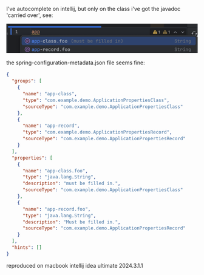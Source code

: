

I've autocomplete on intellij, but only on the class i've got the javadoc 'carried over', see:

![img.png](only-class-javadoc-filled-in.png)


the spring-configuration-metadata.json file seems fine:

```json
{
  "groups": [
    {
      "name": "app-class",
      "type": "com.example.demo.ApplicationPropertiesClass",
      "sourceType": "com.example.demo.ApplicationPropertiesClass"
    },
    {
      "name": "app-record",
      "type": "com.example.demo.ApplicationPropertiesRecord",
      "sourceType": "com.example.demo.ApplicationPropertiesRecord"
    }
  ],
  "properties": [
    {
      "name": "app-class.foo",
      "type": "java.lang.String",
      "description": "must be filled in.",
      "sourceType": "com.example.demo.ApplicationPropertiesClass"
    },
    {
      "name": "app-record.foo",
      "type": "java.lang.String",
      "description": "Must be filled in.",
      "sourceType": "com.example.demo.ApplicationPropertiesRecord"
    }
  ],
  "hints": []
}
```
reproduced on macbook intellij idea ultimate  2024.3.1.1 
